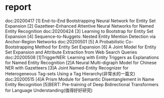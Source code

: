 # report

doc:20200417
[1] End-to-End Bootstrapping Neural Network for Entity Set Expansion
[2] Gazetteer-Enhanced Attentive Neural Networks for Named Entity Recognition
doc:20200424
[3] Learning to Bootstrap for Entity Set Expansion
[4] Sequence-to-Nuggets: Nested Entity Mention Detection via Anchor-Region
Networks
doc:20200501
[5] A Probabilistic Co-Bootstrapping Method for Entity Set Expansion
[6] A Joint Model for Entity Set Expansion and Attribute Extraction from Web Search
Queries
doc:20200508
[1]TriggerNER: Learning with Entity Triggers as Explanations for Named Entity Recognition
[2]A Neural Multi-digraph Model for Chinese NER with Gazetteers
[3]A Joint Named-Entity Recognizer for Heterogeneous Tag-sets Using a Tag Hierarchy(非常水的一篇文)
doc:20200515
[4]A Prism Module for Semantic Disentanglement in Name Entity Recognition
[5]BERT: Pre-training of Deep Bidirectional Transformers for Language Understanding(值得好好研究)